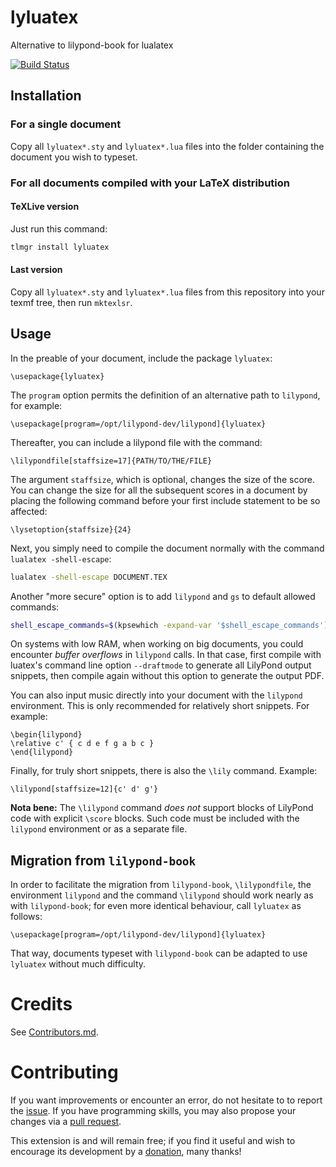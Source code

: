 # lyluatex

Alternative to lilypond-book for lualatex

[![Build Status](https://travis-ci.com/jperon/lyluatex.svg?branch=master)](https://travis-ci.com/jperon/lyluatex)

## Installation

### For a single document

Copy all `lyluatex*.sty` and `lyluatex*.lua` files into the folder
containing the document you wish to typeset.

### For all documents compiled with your LaTeX distribution

#### TeXLive version

Just run this command:

```bash
tlmgr install lyluatex
```

#### Last version

Copy all `lyluatex*.sty` and `lyluatex*.lua` files from this repository into
your texmf tree, then run `mktexlsr`.

## Usage

In the preable of your document, include the package `lyluatex`:

```TeX
\usepackage{lyluatex}
```

The `program` option permits the definition of an alternative path to
`lilypond`, for example:

```TeX
\usepackage[program=/opt/lilypond-dev/lilypond]{lyluatex}
```

Thereafter, you can include a lilypond file with the command:

```TeX
\lilypondfile[staffsize=17]{PATH/TO/THE/FILE}
```

The argument `staffsize`, which is optional, changes the size of the score.
You can change the size for all the subsequent scores in a document by
placing the following command before your first include statement to be so
affected:

```TeX
\lysetoption{staffsize}{24}
```

Next, you simply need to compile the document normally with the command
`lualatex -shell-escape`:

```bash
lualatex -shell-escape DOCUMENT.TEX
```

Another "more secure" option is to add `lilypond` and `gs` to default
allowed commands:

```bash
shell_escape_commands=$(kpsewhich -expand-var '$shell_escape_commands'),lilypond,gs lualatex DOCUMENT.TEX
```

On systems with low RAM, when working on big documents, you could encounter
*buffer overflows* in `lilypond` calls.  In that case, first compile with
luatex's command line option `--draftmode` to generate all LilyPond output
snippets, then compile again without this option to generate the output PDF.

You can also input music directly into your document with the `lilypond`
environment.  This is only recommended for relatively short snippets.  For
example:

```TeX
\begin{lilypond}
\relative c' { c d e f g a b c }
\end{lilypond}
```

Finally, for truly short snippets, there is also the `\lily` command.
Example:

```TeX
\lilypond[staffsize=12]{c' d' g'}
```

**Nota bene:** The `\lilypond` command *does not* support blocks of LilyPond
code with explicit `\score` blocks.  Such code must be included with the
`lilypond` environment or as a separate file.

## Migration from `lilypond-book`

In order to facilitate the migration from `lilypond-book`, `\lilypondfile`,
the environment `lilypond` and the command `\lilypond` should work nearly as
with `lilypond-book`; for even more identical behaviour, call `lyluatex`
as follows:

```TeX
\usepackage[program=/opt/lilypond-dev/lilypond]{lyluatex}
```

That way, documents typeset with `lilypond-book` can be adapted to use
`lyluatex` without much difficulty.

# Credits

See [Contributors.md](Contributors.md).

# Contributing

If you want improvements or encounter an error, do not hesitate to to report
the [issue](https://github.com/jperon/lyluatex/issues).  If you have
programming skills, you may also propose your changes via a [pull
request](https://github.com/jperon/lyluatex/pulls).

This extension is and will remain free; if you find it useful and wish to
encourage its development by a [donation](https://www.paypal.me/abjperon),
many thanks!
